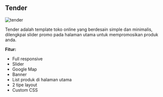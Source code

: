 Tender
------------

![tender](http://jarvis-store.com/themes/master-tema/tender/tender-preview.jpg)

Tender adalah template toko online yang berdesain simple dan minimalis, dilengkpai slider promo pada halaman utama untuk mempromosikan produk anda.

**Fitur:**
 - Full responsive 
 - Slider 
 - Google Map 
 - Banner
 - List produk di halaman utama
 - 2 tipe layout
 - Custom CSS
